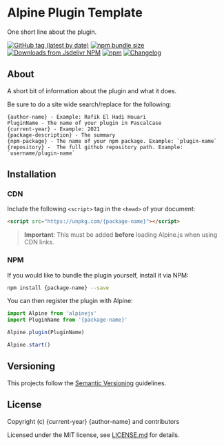 # Alpine Plugin Template

One short line about the plugin.

[![GitHub tag (latest by date)](https://img.shields.io/github/v/tag/{repository})](https://github.com/{repository}/tree/0.0.0)
[![npm bundle size](https://img.shields.io/bundlephobia/minzip/{npm-package})](https://bundlephobia.com/result?p={npm-package})
[![Downloads from Jsdelivr NPM](https://img.shields.io/jsdelivr/npm/hm/{npm-package})](https://www.jsdelivr.com/package/npm/{npm-package})
[![npm](https://img.shields.io/npm/dm/{npm-package})](https://npmjs.com/package/{npm-package})
[![Changelog](https://img.shields.io/badge/change-log-log)](/CHANGELOG.md)

## About

A short bit of information about the plugin and what it does.


Be sure to do a site wide search/replace for the following:

```
{author-name} - Example: Rafik El Hadi Houari
PluginName - The name of your plugin in PascalCase
{current-year} - Example: 2021
{package-description} - The summary
{npm-package} - The name of your npm package. Example: `plugin-name`
{repository} -  The full github repository path. Example: `username/plugin-name`
```

## Installation

### CDN

Include the following `<script>` tag in the `<head>` of your document:

``` html
<script src="https://unpkg.com/{package-name}"></script>
```

> **Important**: This must be added **before** loading Alpine.js when using CDN links.

### NPM

If you would like to bundle the plugin yourself, install it via NPM:

```bash
npm install {package-name} --save
```

You can then register the plugin with Alpine:

```js
import Alpine from 'alpinejs'
import PluginName from '{package-name}'

Alpine.plugin(PluginName)

Alpine.start()
```

## Versioning

This projects follow the [Semantic Versioning](https://semver.org/) guidelines.

## License

Copyright (c) {current-year} {author-name} and contributors

Licensed under the MIT license, see [LICENSE.md](LICENSE.md) for details.
